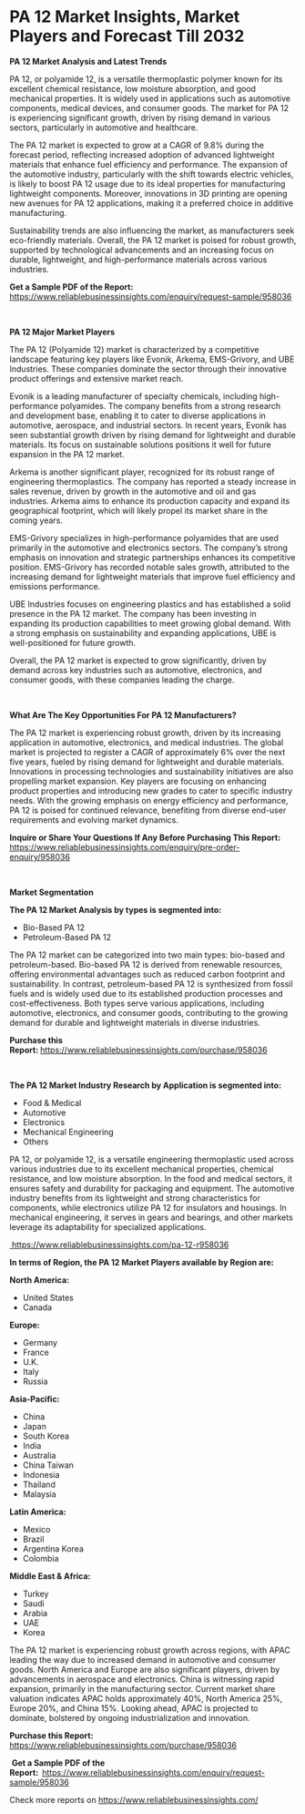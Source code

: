 <p><h1>PA 12 Market Insights, Market Players and Forecast Till 2032</h1></p><p><strong>PA 12 Market Analysis and Latest Trends</strong></p>
<p><p>PA 12, or polyamide 12, is a versatile thermoplastic polymer known for its excellent chemical resistance, low moisture absorption, and good mechanical properties. It is widely used in applications such as automotive components, medical devices, and consumer goods. The market for PA 12 is experiencing significant growth, driven by rising demand in various sectors, particularly in automotive and healthcare. </p><p>The PA 12 market is expected to grow at a CAGR of 9.8% during the forecast period, reflecting increased adoption of advanced lightweight materials that enhance fuel efficiency and performance. The expansion of the automotive industry, particularly with the shift towards electric vehicles, is likely to boost PA 12 usage due to its ideal properties for manufacturing lightweight components. Moreover, innovations in 3D printing are opening new avenues for PA 12 applications, making it a preferred choice in additive manufacturing. </p><p>Sustainability trends are also influencing the market, as manufacturers seek eco-friendly materials. Overall, the PA 12 market is poised for robust growth, supported by technological advancements and an increasing focus on durable, lightweight, and high-performance materials across various industries.</p></p>
<p><strong>Get a Sample PDF of the Report:&nbsp;</strong> <a href="https://www.reliablebusinessinsights.com/enquiry/request-sample/958036?utm_campaign=2242&utm_medium=2&utm_source=Github&utm_content=ia&utm_term=01042025&utm_id=pa-12">https://www.reliablebusinessinsights.com/enquiry/request-sample/958036</a></p>
<p>&nbsp;</p>
<p><strong>PA 12 Major Market Players</strong></p>
<p><p>The PA 12 (Polyamide 12) market is characterized by a competitive landscape featuring key players like Evonik, Arkema, EMS-Grivory, and UBE Industries. These companies dominate the sector through their innovative product offerings and extensive market reach.</p><p>Evonik is a leading manufacturer of specialty chemicals, including high-performance polyamides. The company benefits from a strong research and development base, enabling it to cater to diverse applications in automotive, aerospace, and industrial sectors. In recent years, Evonik has seen substantial growth driven by rising demand for lightweight and durable materials. Its focus on sustainable solutions positions it well for future expansion in the PA 12 market.</p><p>Arkema is another significant player, recognized for its robust range of engineering thermoplastics. The company has reported a steady increase in sales revenue, driven by growth in the automotive and oil and gas industries. Arkema aims to enhance its production capacity and expand its geographical footprint, which will likely propel its market share in the coming years.</p><p>EMS-Grivory specializes in high-performance polyamides that are used primarily in the automotive and electronics sectors. The company’s strong emphasis on innovation and strategic partnerships enhances its competitive position. EMS-Grivory has recorded notable sales growth, attributed to the increasing demand for lightweight materials that improve fuel efficiency and emissions performance.</p><p>UBE Industries focuses on engineering plastics and has established a solid presence in the PA 12 market. The company has been investing in expanding its production capabilities to meet growing global demand. With a strong emphasis on sustainability and expanding applications, UBE is well-positioned for future growth.</p><p>Overall, the PA 12 market is expected to grow significantly, driven by demand across key industries such as automotive, electronics, and consumer goods, with these companies leading the charge.</p></p>
<p>&nbsp;</p>
<p><strong>What Are The Key Opportunities For PA 12 Manufacturers?</strong></p>
<p><p>The PA 12 market is experiencing robust growth, driven by its increasing application in automotive, electronics, and medical industries. The global market is projected to register a CAGR of approximately 6% over the next five years, fueled by rising demand for lightweight and durable materials. Innovations in processing technologies and sustainability initiatives are also propelling market expansion. Key players are focusing on enhancing product properties and introducing new grades to cater to specific industry needs. With the growing emphasis on energy efficiency and performance, PA 12 is poised for continued relevance, benefiting from diverse end-user requirements and evolving market dynamics.</p></p>
<p><strong>Inquire or Share Your Questions If Any Before Purchasing This Report:</strong> <a href="https://www.reliablebusinessinsights.com/enquiry/pre-order-enquiry/958036?utm_campaign=2242&utm_medium=2&utm_source=Github&utm_content=ia&utm_term=01042025&utm_id=pa-12">https://www.reliablebusinessinsights.com/enquiry/pre-order-enquiry/958036</a></p>
<p>&nbsp;</p>
<p><strong>Market Segmentation</strong></p>
<p><strong>The PA 12 Market Analysis by types is segmented into:</strong></p>
<p><ul><li>Bio-Based PA 12</li><li>Petroleum-Based PA 12</li></ul></p>
<p><p>The PA 12 market can be categorized into two main types: bio-based and petroleum-based. Bio-based PA 12 is derived from renewable resources, offering environmental advantages such as reduced carbon footprint and sustainability. In contrast, petroleum-based PA 12 is synthesized from fossil fuels and is widely used due to its established production processes and cost-effectiveness. Both types serve various applications, including automotive, electronics, and consumer goods, contributing to the growing demand for durable and lightweight materials in diverse industries.</p></p>
<p><strong>Purchase this Report:&nbsp;</strong><a href="https://www.reliablebusinessinsights.com/purchase/958036?utm_campaign=2242&utm_medium=2&utm_source=Github&utm_content=ia&utm_term=01042025&utm_id=pa-12">https://www.reliablebusinessinsights.com/purchase/958036</a></p>
<p>&nbsp;</p>
<p><strong>The PA 12 Market Industry Research by Application is segmented into:</strong></p>
<p><ul><li>Food & Medical</li><li>Automotive</li><li>Electronics</li><li>Mechanical Engineering</li><li>Others</li></ul></p>
<p><p>PA 12, or polyamide 12, is a versatile engineering thermoplastic used across various industries due to its excellent mechanical properties, chemical resistance, and low moisture absorption. In the food and medical sectors, it ensures safety and durability for packaging and equipment. The automotive industry benefits from its lightweight and strong characteristics for components, while electronics utilize PA 12 for insulators and housings. In mechanical engineering, it serves in gears and bearings, and other markets leverage its adaptability for specialized applications.</p></p>
<p><a href="https://www.reliablebusinessinsights.com/pa-12-r958036?utm_campaign=2242&utm_medium=2&utm_source=Github&utm_content=ia&utm_term=01042025&utm_id=pa-12">&nbsp;https://www.reliablebusinessinsights.com/pa-12-r958036</a></p>
<p><strong>In terms of Region, the PA 12 Market Players available by Region are:</strong></p>
<p>
    <p> <strong> North America: </strong>
        <ul>
            <li>United States</li>
            <li>Canada</li>
        </ul>
        </p> 
    <p> <strong> Europe: </strong>
        <ul>
            <li>Germany</li>
            <li>France</li>
            <li>U.K.</li>
            <li>Italy</li>
            <li>Russia</li>
        </ul>
        </p> 
    <p> <strong> Asia-Pacific: </strong>
        <ul>
            <li>China</li>
            <li>Japan</li>
            <li>South Korea</li>
            <li>India</li>
            <li>Australia</li>
            <li>China Taiwan</li>
            <li>Indonesia</li>
            <li>Thailand</li>
            <li>Malaysia</li>
        </ul>
        </p> 
    <p> <strong> Latin America: </strong>
        <ul>
            <li>Mexico</li>
            <li>Brazil</li>
            <li>Argentina Korea</li>
            <li>Colombia</li>
        </ul>
        </p> 
    <p> <strong> Middle East & Africa: </strong>
        <ul>
            <li>Turkey</li>
            <li>Saudi</li>
            <li>Arabia</li>
            <li>UAE</li>
            <li>Korea</li>
        </ul>
    </p>
    </p>
<p><p>The PA 12 market is experiencing robust growth across regions, with APAC leading the way due to increased demand in automotive and consumer goods. North America and Europe are also significant players, driven by advancements in aerospace and electronics. China is witnessing rapid expansion, primarily in the manufacturing sector. Current market share valuation indicates APAC holds approximately 40%, North America 25%, Europe 20%, and China 15%. Looking ahead, APAC is projected to dominate, bolstered by ongoing industrialization and innovation.</p></p>
<p><strong>Purchase this Report: </strong><a href="https://www.reliablebusinessinsights.com/purchase/958036?utm_campaign=2242&utm_medium=2&utm_source=Github&utm_content=ia&utm_term=01042025&utm_id=pa-12">https://www.reliablebusinessinsights.com/purchase/958036</a></p>
<p>&nbsp;<strong>Get a Sample PDF of the Report:&nbsp;&nbsp;</strong><a href="https://www.reliablebusinessinsights.com/enquiry/request-sample/958036?utm_campaign=2242&utm_medium=2&utm_source=Github&utm_content=ia&utm_term=01042025&utm_id=pa-12">https://www.reliablebusinessinsights.com/enquiry/request-sample/958036</a></p>
<p><strong></strong></p>
<p>Check more reports on <a href="https://www.reliablebusinessinsights.com/?utm_campaign=2242&utm_medium=2&utm_source=Github&utm_content=ia&utm_term=01042025&utm_id=pa-12">https://www.reliablebusinessinsights.com/</a></p>
